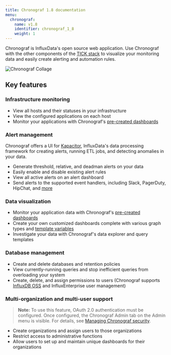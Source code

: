 ```yaml
---
title: Chronograf 1.8 documentation
menu:
  chronograf:
    name: v1.8
    identifier: chronograf_1_8
    weight: 1
---
```


Chronograf is InfluxData's open source web application.
Use Chronograf with the other components of the [TICK stack](https://www.influxdata.com/products/) to visualize your monitoring data and easily create alerting and automation rules.

![Chronograf Collage](/img/chronograf/v1.8/chronograf-collage.png)

## Key features

### Infrastructure monitoring

* View all hosts and their statuses in your infrastructure
* View the configured applications on each host
* Monitor your applications with Chronograf's [pre-created dashboards](/chronograf/v1.8/guides/using-precreated-dashboards/)

### Alert management

Chronograf offers a UI for [Kapacitor](https://github.com/influxdata/kapacitor), InfluxData's data processing framework for creating alerts, running ETL jobs, and detecting anomalies in your data.

* Generate threshold, relative, and deadman alerts on your data
* Easily enable and disable existing alert rules
* View all active alerts on an alert dashboard
* Send alerts to the supported event handlers, including Slack, PagerDuty, HipChat, and [more](/chronograf/v1.8/guides/configuring-alert-endpoints/)

### Data visualization

* Monitor your application data with Chronograf's [pre-created dashboards](/chronograf/v1.8/guides/using-precreated-dashboards/)
* Create your own customized dashboards complete with various graph types and [template variables](/chronograf/v1.8/guides/dashboard-template-variables/)
* Investigate your data with Chronograf's data explorer and query templates

### Database management

* Create and delete databases and retention policies
* View currently-running queries and stop inefficient queries from overloading your system
* Create, delete, and assign permissions to users (Chronograf supports [InfluxDB OSS](/influxdb/latest/administration/authentication_and_authorization/#authorization) and InfluxEnterprise user management)


### Multi-organization and multi-user support

>**Note:** To use this feature, OAuth 2.0 authentication must be configured. Once configured, the Chronograf Admin tab on the Admin menu is visible. For details, see [Managing Chronograf security](/chronograf/v1.8/administration/managing-security/).

* Create organizations and assign users to those organizations
* Restrict access to administrative functions
* Allow users to set up and maintain unique dashboards for their organizations
